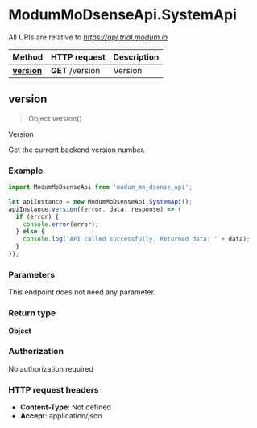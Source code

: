 # ModumMoDsenseApi.SystemApi

All URIs are relative to *https://api.trial.modum.io*

Method | HTTP request | Description
------------- | ------------- | -------------
[**version**](SystemApi.md#version) | **GET** /version | Version



## version

> Object version()

Version

Get the current backend version number.

### Example

```javascript
import ModumMoDsenseApi from 'modum_mo_dsense_api';

let apiInstance = new ModumMoDsenseApi.SystemApi();
apiInstance.version((error, data, response) => {
  if (error) {
    console.error(error);
  } else {
    console.log('API called successfully. Returned data: ' + data);
  }
});
```

### Parameters

This endpoint does not need any parameter.

### Return type

**Object**

### Authorization

No authorization required

### HTTP request headers

- **Content-Type**: Not defined
- **Accept**: application/json


